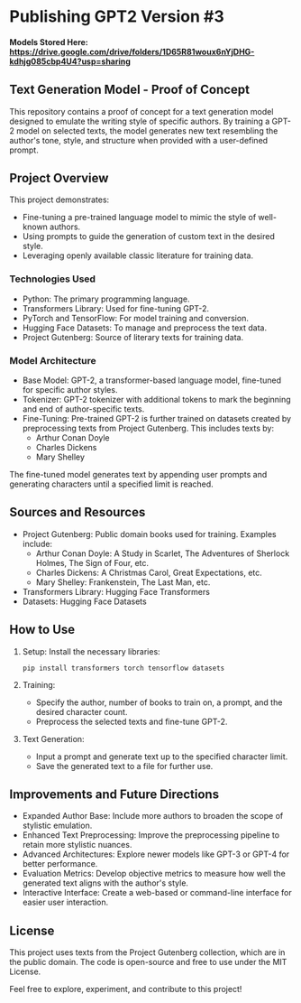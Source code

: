 # Publishing GPT2 Version #3

#### Models Stored Here: https://drive.google.com/drive/folders/1D65R81woux6nYjDHG-kdhjg085cbp4U4?usp=sharing

## Text Generation Model - Proof of Concept
This repository contains a proof of concept for a text generation model designed to emulate the writing style of specific authors. By training a GPT-2 model on selected texts, the model generates new text resembling the author's tone, style, and structure when provided with a user-defined prompt.

## Project Overview
This project demonstrates:

- Fine-tuning a pre-trained language model to mimic the style of well-known authors.
- Using prompts to guide the generation of custom text in the desired style.
- Leveraging openly available classic literature for training data.

### Technologies Used
- Python: The primary programming language.
- Transformers Library: Used for fine-tuning GPT-2.
- PyTorch and TensorFlow: For model training and conversion.
- Hugging Face Datasets: To manage and preprocess the text data.
- Project Gutenberg: Source of literary texts for training data.

### Model Architecture
- Base Model: GPT-2, a transformer-based language model, fine-tuned for specific author styles.
- Tokenizer: GPT-2 tokenizer with additional tokens to mark the beginning and end of author-specific texts.
- Fine-Tuning: Pre-trained GPT-2 is further trained on datasets created by preprocessing texts from Project Gutenberg. This includes texts by:
    - Arthur Conan Doyle
    - Charles Dickens
    - Mary Shelley

The fine-tuned model generates text by appending user prompts and generating characters until a specified limit is reached.

## Sources and Resources
- Project Gutenberg: Public domain books used for training. Examples include:
  - Arthur Conan Doyle: A Study in Scarlet, The Adventures of Sherlock Holmes, The Sign of Four, etc.
  - Charles Dickens: A Christmas Carol, Great Expectations, etc.
  - Mary Shelley: Frankenstein, The Last Man, etc.
- Transformers Library: Hugging Face Transformers
- Datasets: Hugging Face Datasets

## How to Use
1. Setup: Install the necessary libraries:  

    `pip install transformers torch tensorflow datasets`

2. Training:  
    - Specify the author, number of books to train on, a prompt, and the desired character count.
    - Preprocess the selected texts and fine-tune GPT-2.

3. Text Generation:  
    - Input a prompt and generate text up to the specified character limit.
    - Save the generated text to a file for further use.


## Improvements and Future Directions
- Expanded Author Base: Include more authors to broaden the scope of stylistic emulation.
- Enhanced Text Preprocessing: Improve the preprocessing pipeline to retain more stylistic nuances.
- Advanced Architectures: Explore newer models like GPT-3 or GPT-4 for better performance.
- Evaluation Metrics: Develop objective metrics to measure how well the generated text aligns with the author's style.
- Interactive Interface: Create a web-based or command-line interface for easier user interaction.

## License  
This project uses texts from the Project Gutenberg collection, which are in the public domain. The code is open-source and free to use under the MIT License.  

Feel free to explore, experiment, and contribute to this project!  

